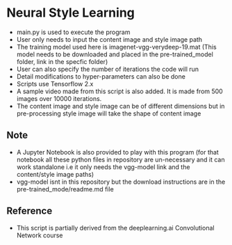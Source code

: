 # Neural Style Learning

* main.py is used to execute the program
* User only needs to input the content image and style image path
* The training model used here is imagenet-vgg-verydeep-19.mat (This model needs to be downloaded and placed in the pre-trained_model folder, link in the specfic folder)
* User can also specify the number of iterations the code will run
* Detail modifications to hyper-parameters can also be done
* Scripts use Tensorflow 2.x
* A sample video made from this script is also added. It is made from 500 images over 10000 iterations.
* The content image and style image can be of different dimensions but in pre-processing style image will take the shape of content image

## Note
* A Jupyter Notebook is also provided to play with this program (for that notebook all these python files in repository are un-necessary and it can work standalone i.e it only needs the vgg-model link and the content/style image paths)
* vgg-model isnt in this repository but the download instructions are in the pre-trained_mode/readme.md file


## Reference
* This script is partially derived from the deeplearning.ai Convolutional Network course 